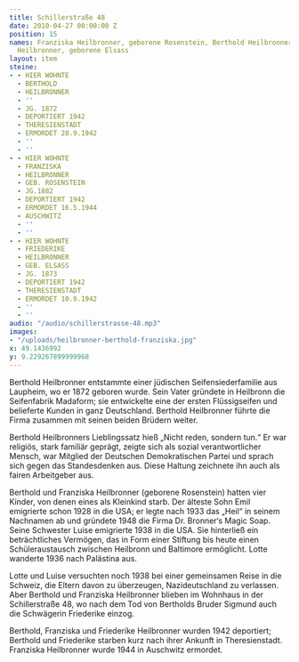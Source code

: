 ```yaml
---
title: Schillerstraße 48
date: 2010-04-27 00:00:00 Z
position: 15
names: Franziska Heilbronner, geborene Rosenstein, Berthold Heilbronner und Friederike
  Heilbronner, geborene Elsass
layout: item
steine:
- - HIER WOHNTE
  - BERTHOLD
  - HEILBRONNER
  - ''
  - JG. 1872
  - DEPORTIERT 1942
  - THERESIENSTADT
  - ERMORDET 28.9.1942
  - ''
  - ''
- - HIER WOHNTE
  - FRANZISKA
  - HEILBRONNER
  - GEB. ROSENSTEIN
  - JG.1882
  - DEPORTIERT 1942
  - ERMORDET 16.5.1944
  - AUSCHWITZ
  - ''
  - ''
- - HIER WOHNTE
  - FRIEDERIKE
  - HEILBRONNER
  - GEB. ELSASS
  - JG. 1873
  - DEPORTIERT 1942
  - THERESIENSTADT
  - ERMORDET 10.9.1942
  - ''
  - ''
audio: "/audio/schillerstrasse-48.mp3"
images:
- "/uploads/heilbronner-berthold-franziska.jpg"
x: 49.1436992
y: 9.229267899999968
---
```


Berthold Heilbronner entstammte einer jüdischen Seifensiederfamilie aus Laupheim, wo er 1872 geboren wurde. Sein Vater gründete in Heilbronn die Seifenfabrik Madaform; sie entwickelte eine der ersten Flüssigseifen und belieferte Kunden in ganz Deutschland. Berthold Heilbronner führte die Firma zusammen mit seinen beiden Brüdern weiter.

Berthold Heilbronners Lieblingssatz hieß „Nicht reden, sondern tun.“ Er war religiös, stark familiär geprägt, zeigte sich als sozial verantwortlicher Mensch, war Mitglied der Deutschen Demokratischen Partei und sprach sich gegen das Standesdenken aus. Diese Haltung zeichnete ihn auch als fairen Arbeitgeber aus.

Berthold und Franziska Heilbronner (geborene Rosenstein) hatten vier Kinder, von denen eines als Kleinkind starb. Der älteste Sohn Emil emigrierte schon 1928 in die USA; er legte nach 1933 das „Heil“ in seinem Nachnamen ab und gründete 1948 die Firma Dr. Bronner‘s Magic Soap. Seine Schwester Luise emigrierte 1938 in die USA. Sie hinterließ ein beträchtliches Vermögen, das in Form einer Stiftung bis heute einen Schüleraustausch zwischen Heilbronn und Baltimore ermöglicht. Lotte wanderte 1936 nach Palästina aus.

Lotte und Luise versuchten noch 1938 bei einer gemeinsamen Reise in die Schweiz, die Eltern davon zu überzeugen, Nazideutschland zu verlassen. Aber Berthold und Franziska Heilbronner blieben im Wohnhaus in der Schillerstraße 48, wo nach dem Tod von Bertholds Bruder Sigmund auch die Schwägerin Friederike einzog.

Berthold, Franziska und Friederike Heilbronner wurden 1942 deportiert; Berthold und Friederike starben kurz nach ihrer Ankunft in Theresienstadt. Franziska Heilbronner wurde 1944 in Auschwitz ermordet.